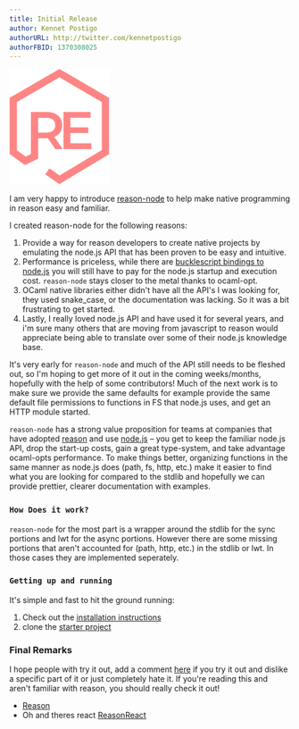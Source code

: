 ```yaml
---
title: Initial Release
author: Kennet Postigo
authorURL: http://twitter.com/kennetpostigo
authorFBID: 1370308025
---
```


![](/img/slash-introducing.png)

I am very happy to introduce [reason-node](https://github.com/kennetpostigo/reason-node) to help make native programming in reason easy and familiar.

I created reason-node for the following reasons:

1. Provide a way for reason developers to create native projects by emulating the node.js API that has been proven to be easy and intuitive.
2. Performance is priceless, while there are [bucklescript bindings to node.js](https://github.com/reasonml-community/bs-node) you will still have to pay for the node.js startup and execution cost. `reason-node` stays closer to the metal thanks to ocaml-opt.
3. OCaml native libraries either didn't have all the API's I was looking for, they used snake_case, or the documentation was lacking. So it was a bit frustrating to get started.
4. Lastly, I really loved node.js API and have used it for several years, and i'm sure many others that are moving from javascript to reason would appreciate being able to translate over some of their node.js knowledge base.

It's very early for `reason-node` and much of the API still needs to be fleshed out, so I'm hoping to get more of it out in the coming weeks/months, hopefully with the help of some contributors! Much of the next work is to make sure we provide the same defaults for example provide the same default file permissions to functions in FS that node.js uses, and get an HTTP module started.

`reason-node` has a strong value proposition for teams at companies that have adopted [reason](reasonml.github.io) and use [node.js](nodejs.org) – you get to keep the familiar node.js API, drop the start-up costs, gain a great type-system, and take advantage ocaml-opts performance. To make things better, organizing functions in the same manner as node.js does (path, fs, http, etc.) make it easier to find what you are looking for compared to the stdlib and hopefully we can provide prettier, clearer documentation with examples.

### `How Does it work?`

`reason-node` for the most part is a wrapper around the stdlib for the sync portions and lwt for the async portions. However there are some missing portions that aren't accounted for (path, http, etc.) in the stdlib or lwt. In those cases they are implemented seperately.

### `Getting up and running`

It's simple and fast to hit the ground running:

1. Check out the [installation instructions](https://kennetpostigo.github.io/reason-node/docs/installation.html)
2. clone the [starter project](https://github.com/kennetpostigo/reason-node-starter)

### Final Remarks

I hope people with try it out, add a comment [here]() if you try it out and dislike a specific part of it or just completely hate it. If you're reading this and aren't familiar with reason, you should really check it out!

* [Reason](https://reasonml.github.io/)
* Oh and theres react [ReasonReact](https://reasonml.github.io/reason-react)

